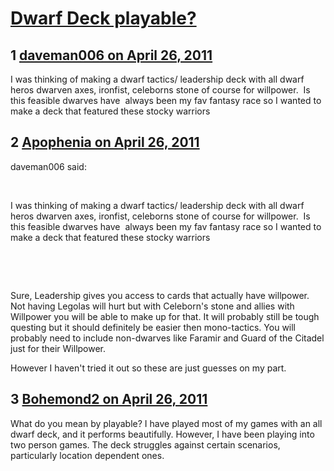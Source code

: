 # [Dwarf Deck playable?](https://community.fantasyflightgames.com/topic/45833-dwarf-deck-playable/)

## 1 [daveman006 on April 26, 2011](https://community.fantasyflightgames.com/topic/45833-dwarf-deck-playable/?do=findComment&comment=459522)

I was thinking of making a dwarf tactics/ leadership deck with all dwarf heros dwarven axes, ironfist, celeborns stone of course for willpower.  Is this feasible dwarves have  always been my fav fantasy race so I wanted to make a deck that featured these stocky warriors

## 2 [Apophenia on April 26, 2011](https://community.fantasyflightgames.com/topic/45833-dwarf-deck-playable/?do=findComment&comment=459534)

daveman006 said:

 

I was thinking of making a dwarf tactics/ leadership deck with all dwarf heros dwarven axes, ironfist, celeborns stone of course for willpower.  Is this feasible dwarves have  always been my fav fantasy race so I wanted to make a deck that featured these stocky warriors

 

 

Sure, Leadership gives you access to cards that actually have willpower. Not having Legolas will hurt but with Celeborn's stone and allies with Willpower you will be able to make up for that. It will probably still be tough questing but it should definitely be easier then mono-tactics. You will probably need to include non-dwarves like Faramir and Guard of the Citadel just for their Willpower.

However I haven't tried it out so these are just guesses on my part. 

## 3 [Bohemond2 on April 26, 2011](https://community.fantasyflightgames.com/topic/45833-dwarf-deck-playable/?do=findComment&comment=459575)

What do you mean by playable? I have played most of my games with an all dwarf deck, and it performs beautifully. However, I have been playing into two person games. The deck struggles against certain scenarios, particularly location dependent ones.


